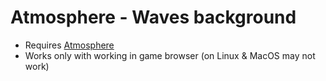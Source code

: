 # Atmosphere - Waves background
- Requires [Atmosphere](https://github.com/Pika-Software/gmod_atmosphere)
- Works only with working in game browser (on Linux & MacOS may not work)
